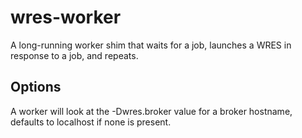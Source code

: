 # wres-worker

A long-running worker shim that waits for a job, launches a WRES in response
to a job, and repeats.

## Options

A worker will look at the -Dwres.broker value for a broker hostname, defaults
to localhost if none is present.
